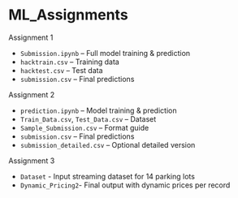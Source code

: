 # ML_Assignments

Assignment 1
- `Submission.ipynb` – Full model training & prediction
- `hacktrain.csv` – Training data
- `hacktest.csv` – Test data
- `submission.csv` – Final predictions

Assignment 2
- `prediction.ipynb` – Model training & prediction
- `Train_Data.csv`, `Test_Data.csv` – Dataset
- `Sample_Submission.csv` – Format guide
- `submission.csv` – Final predictions
- `submission_detailed.csv` – Optional detailed version

Assignment 3
- `Dataset` - Input streaming dataset for 14 parking lots
- `Dynamic_Pricing2`- Final output with dynamic prices per record
